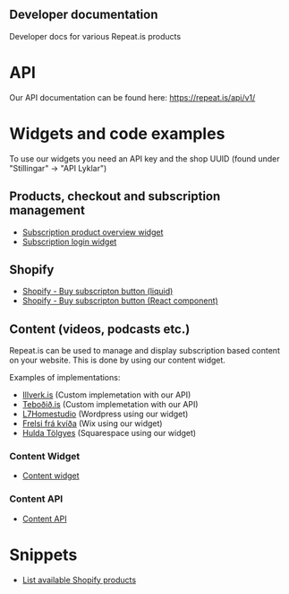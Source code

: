 ## Developer documentation

Developer docs for various Repeat.is products

# API

Our API documentation can be found here:
https://repeat.is/api/v1/

# Widgets and code examples

To use our widgets you need an API key and the shop UUID (found under "Stillingar" -> "API Lyklar")

## Products, checkout and subscription management

- [Subscription product overview widget](Widgets/ProductOverivewWidget/ProductOverviewWidget.md)
- [Subscription login widget](Widgets/LoginWidget/LoginWidgetExample.html)

## Shopify

- [Shopify - Buy subscripton button (liquid)](Widgets/BuySubscriptionButton/Shopify/LiquidExample.md)
- [Shopify - Buy subscripton button (React component)](Widgets/BuySubscriptionButton/Shopify/ReactComponentExample.tsx)

## Content (videos, podcasts etc.)

Repeat.is can be used to manage and display subscription based content on your website. This is done by using our content widget.

Examples of implementations:

- [Illverk.is](https://illverk.is) (Custom implemetation with our API)
- [Teboðið.is](https://tebodid.is) (Custom implemetation with our API)
- [L7Homestudio](https://l7homestudio.com) (Wordpress using our widget)
- [Frelsi frá kvíða](https://frelsifrakvida.is/podcast) (Wix using our widget)
- [Hulda Tölgyes](https://huldatolgyes.is/fraedsla) (Squarespace using our widget)

### Content Widget

- [Content widget](Widgets/RepeatContent/RepeatContent.md)

### Content API

- [Content API](Widgets/RepeatContent/RepeatContentAPI.md)

# Snippets

- [List available Shopify products](Snippets/ShopifySubscriptionProductsList)
